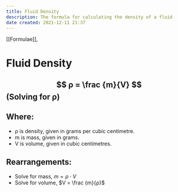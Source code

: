 ```yaml
---
title: Fluid Density
description: The formula for calculating the density of a fluid
date created: 2021-12-11 21:37
---
```


[[Formulae]], 

# Fluid Density

## $$ ρ = \frac {m}{V} $$ (Solving for ρ)

## Where:
- ρ is density, given in grams per cubic centimetre.
- m is mass, given in grams.
- V is volume, given in cubic centimetres.
	
## Rearrangements:
- Solve for mass, $m = ρ⋅V$
- Solve for volume, $V = \frac {m}{ρ}$

